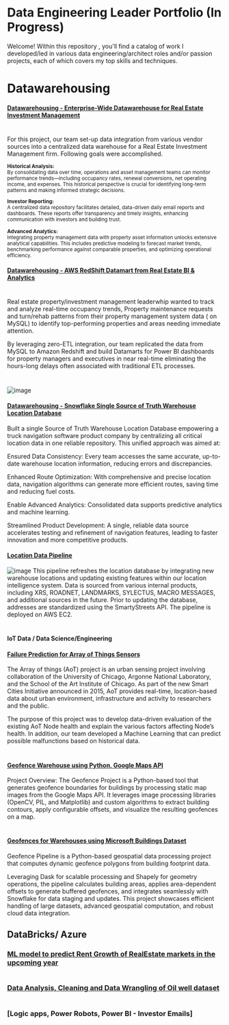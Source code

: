 # Data Engineering Leader Portfolio   (In Progress)

Welcome! Within this repository , you'll find a catalog of work I developed/led in various data engineering/architect roles and/or passion projects, each of which covers my top skills and techniques.


#
# Datawarehousing

#### [Datawarehousing - Enterprise-Wide Datawarehouse for Real Estate Investment Management]()
#
For this project, our team set-up data integration from various vendor sources into a centralized data warehouse for a Real Estate Investment Management firm. Following goals were accomplished.

<small>

**Historical Analysis:**  
By consolidating data over time, operations and asset management teams can monitor performance trends—including occupancy rates, renewal conversions, net operating income, and expenses. This historical perspective is crucial for identifying long-term patterns and making informed strategic decisions.

**Investor Reporting:**  
A centralized data repository facilitates detailed, data-driven daily email reports and dashboards. These reports offer transparency and timely insights, enhancing communication with investors and building trust.

**Advanced Analytics:**  
Integrating property management data with property asset information unlocks extensive analytical capabilities. This includes predictive modeling to forecast market trends, benchmarking performance against comparable properties, and optimizing operational efficiency.
</small>


#### [Datawarehousing - AWS RedShift Datamart from Real Estate BI & Analytics]()
#
Real estate property/investment management leaderwhip wanted to track and analyze real-time occupancy trends, Property maintenance requests and turn/rehab patterns from their property management system data ( on MySQL) to identify top-performing properties and areas needing immediate attention. 

By leveraging zero-ETL integration, our team replicated the data from MySQL to Amazon Redshift and build Datamarts for Power BI dashboards for property managers and executives in near real-time eliminating the hours-long delays often associated with traditional ETL processes.
#
![image](https://github.com/user-attachments/assets/e98311d4-7fe5-4645-971d-bff99d52cc60)

#### [Datawarehousing - Snowflake Single Source of Truth Warehouse Location Database]()

Built a single Source of Truth Warehouse Location Database empowering a truck navigation software product company by centralizing all critical location data in one reliable repository. This unified approach was aimed at:

Ensured Data Consistency:
Every team accesses the same accurate, up-to-date warehouse location information, reducing errors and discrepancies.

Enhanced Route Optimization:
With comprehensive and precise location data, navigation algorithms can generate more efficient routes, saving time and reducing fuel costs.

Enable Advanced Analytics:
Consolidated data supports predictive analytics and machine learning.

Streamlined Product Development:
A single, reliable data source accelerates testing and refinement of navigation features, leading to faster innovation and more competitive products.

#### [Location Data Pipeline]()
![image](https://github.com/user-attachments/assets/f6091d6e-56f5-47b6-952c-6d07747111c6)
This pipeline refreshes the location database by integrating new warehouse locations and updating existing features within our location intelligence system. Data is sourced from various internal products, including XRS, ROADNET, LANDMARKS, SYLECTUS, MACRO MESSAGES, and additional sources in the future. Prior to updating the database, addresses are standardized using the SmartyStreets API. The pipeline is deployed on AWS EC2.

# 
#### IoT Data / Data Science/Engineering

#### [Failure Prediction for Array of Things Sensors](https://github.com/mspolisetti/AoTNodeHealthAnalysis)
The Array of things (AoT) project is an urban sensing project involving collaboration of the University of Chicago, Argonne National Laboratory, and the School of the Art Institute of Chicago. As part of the new Smart Cities Initiative announced in 2015, AoT provides real-time, location-based data about urban environment, infrastructure and activity to researchers and the public. 

The purpose of this project was to develop data-driven evaluation of the existing AoT Node health and explain the various factors affecting Node’s health.  In addition, our team developed a Machine Learning that can predict possible malfunctions based on historical data. 

#
#### [Geofence Warehouse using Python, Google Maps API](https://github.com/mspolisetti/geofence)
Project Overview:
The Geofence Project is a Python-based tool that generates geofence boundaries for buildings by processing static map images from the Google Maps API. It leverages image processing libraries (OpenCV, PIL, and Matplotlib) and custom algorithms to extract building contours, apply configurable offsets, and visualize the resulting geofences on a map.
#
#### [Geofences for Warehouses using Microsoft Buildings Dataset](https://github.com/mspolisetti/build_geofences)
Geofence Pipeline is a Python-based geospatial data processing project that computes dynamic geofence polygons from building footprint data.

Leveraging Dask for scalable processing and Shapely for geometry operations, the pipeline calculates building areas, applies area-dependent offsets to generate buffered geofences, and integrates seamlessly with Snowflake for data staging and updates. This project showcases efficient handling of large datasets, advanced geospatial computation, and robust cloud data integration.


## DataBricks/ Azure
### [ML model to predict Rent Growth of RealEstate markets in the upcoming year]()

#
### [Data Analysis, Cleaning and Data Wrangling of Oil well dataset]()

#
### [Logic apps, Power Robots, Power BI - Investor Emails]
